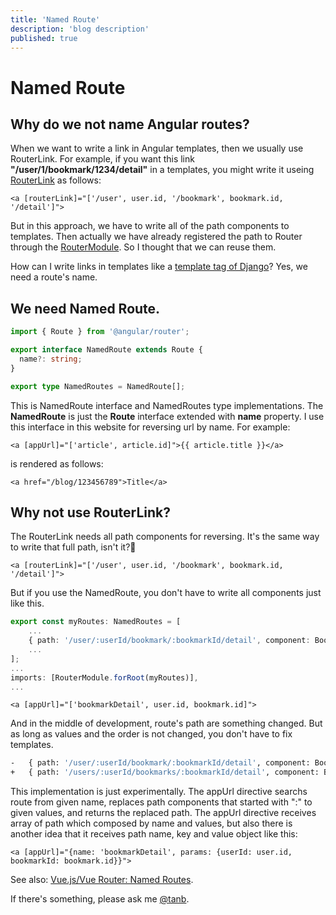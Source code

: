 ```yaml
---
title: 'Named Route'
description: 'blog description'
published: true
---
```


# Named Route


## Why do we not name Angular routes?

When we want to write a link in Angular templates, then we usually use RouterLink. For example, if you want this link **"/user/1/bookmark/1234/detail"** in a templates, you might write it useing [RouterLink](https://angular.io/api/router/RouterLink) as follows:

```markup
<a [routerLink]="['/user', user.id, '/bookmark', bookmark.id, '/detail']">
```

But in this approach, we have to write all of the path components to templates. Then actually we have already registered the path to Router through the [RouterModule](https://angular.io/api/router/RouterModule). So I thought that we can reuse them.


How can I write links in templates like a [template tag of Django](https://docs.djangoproject.com/en/2.1/ref/templates/builtins/#std:templatetag-url)? Yes, we need a route's name.

## We need Named Route.

```typescript
import { Route } from '@angular/router';

export interface NamedRoute extends Route {
  name?: string;
}

export type NamedRoutes = NamedRoute[];
```

This is NamedRoute interface and NamedRoutes type implementations. The **NamedRoute** is just the **Route** interface extended with **name** property. I use this interface in this website for reversing url by name. For example:

```markup
<a [appUrl]="['article', article.id]">{{ article.title }}</a>
```

is rendered as follows:

```markup
<a href="/blog/123456789">Title</a>
```

## Why not use RouterLink?

The RouterLink needs all path components for reversing. It's the same way to write that full path, isn't it?🤔

```markup
<a [routerLink]="['/user', user.id, '/bookmark', bookmark.id, '/detail']">
```

But if you use the NamedRoute, you don't have to write all components just like this.

```typescript
export const myRoutes: NamedRoutes = [
    ...
    { path: '/user/:userId/bookmark/:bookmarkId/detail', component: BookmarkDetailComponent, name: 'bookmarkDetail' },
    ...
];
...
imports: [RouterModule.forRoot(myRoutes)],
...
```

```markup
<a [appUrl]="['bookmarkDetail', user.id, bookmark.id]">
```

And in the middle of development, route's path are something changed. But as long as values and the order is not changed, you don't have to fix templates.

```bash
-   { path: '/user/:userId/bookmark/:bookmarkId/detail', component: BookmarkDetailComponent, name: 'bookmarkDetail' },
+   { path: '/users/:userId/bookmarks/:bookmarkId/detail', component: BookmarkDetailComponent, name: 'bookmarkDetail' },
```

This implementation is just experimentally. The appUrl directive searchs route from given name, replaces path components that started with ":" to given values, and returns the replaced path. The appUrl directive receives array of path which composed by name and values, but also there is another idea that it receives path name, key and value object like this:

```markup
<a [appUrl]="{name: 'bookmarkDetail', params: {userId: user.id, bookmarkId: bookmark.id}}">
```

See also: [Vue.js/Vue Router: Named Routes](https://router.vuejs.org/guide/essentials/named-routes.html).

If there's something, please ask me [@tanb](https://twitter.com/tanb).
